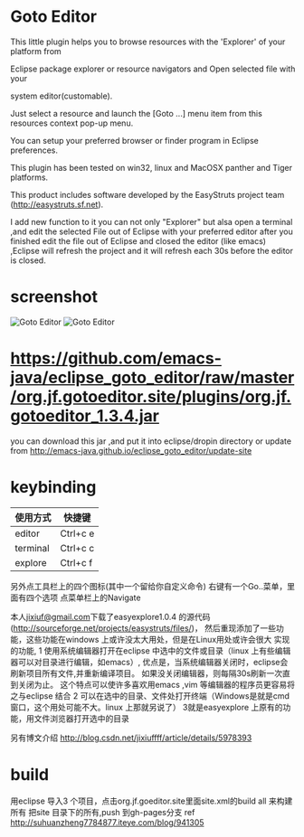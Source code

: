 # Goto Editor 
This little plugin helps you to browse resources with the 'Explorer' of your platform from

Eclipse package explorer or resource navigators and Open selected file with your

system editor(customable).

Just select a resource and launch the [Goto ...] menu item from this resources context pop-up menu.

You can setup your preferred browser or finder program in Eclipse preferences.

This plugin has been tested on win32, linux and MacOSX panther and Tiger platforms.

This product includes software developed by the EasyStruts project team (http://easystruts.sf.net).

I add new function to it you can not only "Explorer" but alsa open a terminal
,and edit the selected File out of Eclipse with your preferred editor after you
finished edit the file out of Eclipse and closed the editor (like emacs)
,Eclipse will refresh the project and it will refresh each 30s before the editor
is closed.

# screenshot
![Goto Editor](https://raw.githubusercontent.com/emacs-java/eclipse_goto_editor/master/screenshots/screenshot1.jpg)
![Goto Editor](https://raw.githubusercontent.com/emacs-java/eclipse_goto_editor/master/screenshots/screenshot2.gif)

# https://github.com/emacs-java/eclipse_goto_editor/raw/master/org.jf.gotoeditor.site/plugins/org.jf.gotoeditor_1.3.4.jar 
you can download this jar ,and put it into eclipse/dropin directory
or update from http://emacs-java.github.io/eclipse_goto_editor/update-site
  
# keybinding 
使用方式   |           快捷键 
---------- | -------------------
 editor    |         Ctrl+c e 
 terminal  |         Ctrl+c c 
 explore   |         Ctrl+c f 

另外点工具栏上的四个图标(其中一个留给你自定义命令)
右键有一个Go..菜单，里面有四个选项
点菜单栏上的Navigate

本人<jixiuf@gmail.com>下载了easyexplore1.0.4 的源代码(http://sourceforge.net/projects/easystruts/files/)，
然后重现添加了一些功能，这些功能在windows 上或许没太大用处，但是在Linux用处或许会很大
实现的功能,
    1 使用系统编辑器打开在eclipse 中选中的文件或目录（linux 上有些编辑器可以对目录进行编辑，如emacs）,
           优点是，当系统编辑器关闭时，eclipse会刷新项目所有文件,并重新编译项目。
                   如果没关闭编辑器，则每隔30s刷新一次直到关闭为止。
                   这个特点可以使许多喜欢用emacs ,vim 等编辑器的程序员更容易将之与eclipse 结合
    2 可以在选中的目录、文件处打开终端（Windows是就是cmd窗口，这个用处可能不大。linux 上那就另说了）
    3就是easyexplore 上原有的功能，用文件浏览器打开选中的目录

另有博文介绍
http://blog.csdn.net/jixiuffff/article/details/5978393
# build
  用eclipse 导入3 个项目，点击org.jf.goeditor.site里面site.xml的build all 来构建
  所有
  把site 目录下的所有,push 到gh-pages分支
 ref http://suhuanzheng7784877.iteye.com/blog/941305

